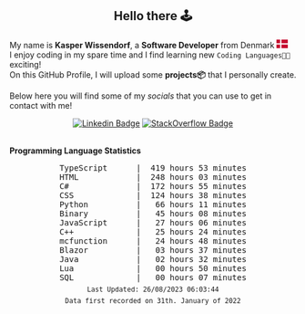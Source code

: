 ## <p align="center">Hello there 🕹️</p>

My name is **Kasper Wissendorf**, a **Software Developer** from Denmark <img src="/icons/denmark85.PNG" width="20"><br/>
I enjoy coding in my spare time and I find learning new `Coding Languages👨‍💻` exciting!<br/>
On this GitHub Profile, I will upload some **projects📦** that I personally create.

Below here you will find some of my *socials* that you can use to get in contact with me! 

<div align="center">
  
[![Linkedin Badge](https://img.shields.io/badge/-LinkedIn-blue?style=flat-square&logo=Linkedin&logoColor=white)](https://www.linkedin.com/in/kasper-wissendorf-7279011b6/)
[![StackOverflow Badge](https://img.shields.io/badge/-Stack%20Overflow-FE7A16?style=flat-square&logo=Stack-Overflow&logoColor=white)](https://stackoverflow.com/users/18100435/kasper-wissendorf)
</div>

<br>
<strong>Programming Language Statistics</strong>
<br>
<div align="center">
<pre>
TypeScript      |  419 hours 53 minutes
HTML            |  248 hours 03 minutes
C#              |  172 hours 55 minutes
CSS             |  124 hours 38 minutes
Python          |   66 hours 11 minutes
Binary          |   45 hours 08 minutes
JavaScript      |   27 hours 06 minutes
C++             |   25 hours 24 minutes
mcfunction      |   24 hours 48 minutes
Blazor          |   03 hours 37 minutes
Java            |   02 hours 32 minutes
Lua             |   00 hours 50 minutes
SQL             |   00 hours 07 minutes
<sub>Last Updated: 26/08/2023 06:03:44</sub>
<sub>Data first recorded on 31th. January of 2022</sub>
</pre>
</div>

